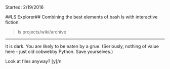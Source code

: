 Started: 2/19/2016 

##LS Explorer##
Combining the best elements of bash ls with interactive fiction. 

> ls projects/wiki/archive
------------------
It is dark. You are likely to be eaten by a grue. (Seriously, nothing of value here - just old cobwebby Python. Save yourselves.) 

Look at files anyway? [y]/n
